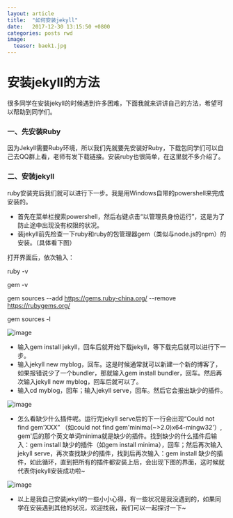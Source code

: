```yaml
---
layout: article
title:  "如何安装jekyll"
date:   2017-12-30 13:15:50 +0800
categories: posts rwd
image:
  teaser: baek1.jpg
---
```


# 安装jekyll的方法

很多同学在安装jekyll的时候遇到许多困难，下面我就来讲讲自己的方法，希望可以帮助到同学们。

### 一、先安装Ruby
因为Jekyll需要Ruby环境，所以我们先就要先安装好Ruby，下载包同学们可以自己去QQ群上看，老师有发下载链接。安装ruby也很简单，在这里就不多介绍了。

### 二、安装jekyll
ruby安装完后我们就可以进行下一步。我是用Windows自带的powershell来完成安装的。

- 首先在菜单栏搜索powershell，然后右键点击“以管理员身份运行”，这是为了防止途中出现没有权限的状况。
- 装jekyll前先检查一下ruby和ruby的包管理器gem（类似与node.js的npm）的安装。（具体看下图）

打开界面后，依次输入：

ruby -v

gem -v

gem sources --add https://gems.ruby-china.org/ --remove https://rubygems.org/

gem sources -l

![image](https://huangjiali.github.io/images/jekyll1.png)


- 输入gem install jekyll，回车后就开始下载jekyll，等下载完后就可以进行下一步。
- 输入jekyll new myblog，回车。这是时候通常就可以新建一个新的博客了，如果报错说少了一个bundler，那就输入gem install bundler，回车。然后再次输入jekyll new myblog，回车后就可以了。
- 输入cd myblog，回车；输入jekyll serve，回车。然后它会报出缺少的插件。

![image](https://huangjiali.github.io/images/jekyll2.png)

- 怎么看缺少什么插件呢。运行完jekyll serve后的下一行会出现“Could not find gem'XXX” （如could not find gem'minima(~>2.0)x64-mingw32'）, gem'后的那个英文单词minima就是缺少的插件。找到缺少的什么插件后输入：gem install 缺少的插件（如gem install minima），回车；然后再次输入jekyll serve，再次查找缺少的插件，找到后再次输入：gem install 缺少的插件，如此循环，直到把所有的插件都安装上后，会出现下图的界面，这时候就代表你jekyll安装成功啦~

![image](https://huangjiali.github.io/images/jekyll3.png)

- 以上是我自己安装jekyll的一些小小心得，有一些状况是我没遇到的，如果同学在安装遇到其他的状况，欢迎找我，我们可以一起探讨一下~
